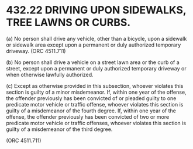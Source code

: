 432.22 DRIVING UPON SIDEWALKS, TREE LAWNS OR CURBS.
===================================================

​(a) No person shall drive any vehicle, other than a bicycle, upon a
sidewalk or sidewalk area except upon a permanent or duly authorized
temporary driveway. (ORC 4511.711)

​(b) No person shall drive a vehicle on a street lawn area or the curb
of a street, except upon a permanent or duly authorized temporary
driveway or when otherwise lawfully authorized.

​(c) Except as otherwise provided in this subsection, whoever violates
this section is guilty of a minor misdemeanor. If, within one year of
the offense, the offender previously has been convicted of or pleaded
guilty to one predicate motor vehicle or traffic offense, whoever
violates this section is guilty of a misdemeanor of the fourth degree.
If, within one year of the offense, the offender previously has been
convicted of two or more predicate motor vehicle or traffic offenses,
whoever violates this section is guilty of a misdemeanor of the third
degree.

(ORC 4511.711)
